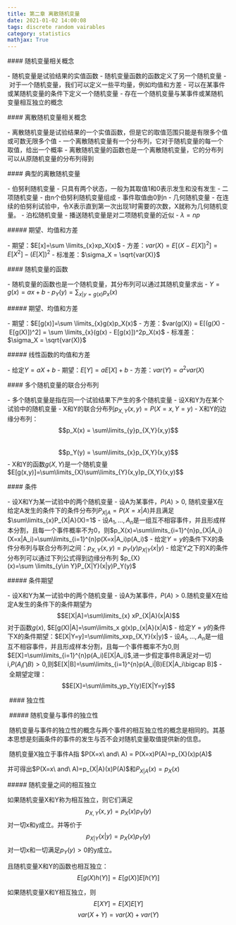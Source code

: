 ```yaml
---
title: 第二章 离散随机变量
date: 2021-01-02 14:00:08
tags: discrete random vairables
category: statistics
mathjax: True
---
```


#### 随机变量相关概念

 - 随机变量是试验结果的实值函数
 - 随机变量函数的函数定义了另一个随机变量
 - 对于一个随机变量，我们可以定义一些平均量，例如均值和方差
 - 可以在某事件或某随机变量的条件下定义一个随机变量
 - 存在一个随机变量与某事件或某随机变量相互独立的概念

#### 离散随机变量相关概念

 - 离散随机变量是试验结果的一个实值函数，但是它的取值范围只能是有限多个值或可数无限多个值
 - 一个离散随机变量有一个分布列，它对于随机变量的每一个取值，给出一个概率
 - 离散随机变量的函数也是一个离散随机变量，它的分布列可以从原随机变量的分布列得到

#### 典型的离散随机变量

 - 伯努利随机变量
   - 只具有两个状态，一般为其取值1和0表示发生和没有发生
 - 二项随机变量
   - 由n个伯努利随机变量组成
   - 事件取值由0到n
 - 几何随机变量
   - 在连续的伯努利试验中，令X表示直到第一次出现1时需要的次数，X就称为几何随机变量。
 - 泊松随机变量
   - 播送随机变量是对二项随机变量的近似
   - $\lambda = np$

##### 期望、均值和方差

 - 期望：$E[x]=\sum \limits_{x}xp_X(x)$
 - 方差：$var(X) = E[(X - E[X])^2] = E[X^2] - (E[X])^2$
 - 标准差：$\sigma_X = \sqrt{var(X)}$

#### 随机变量的函数

 - 随机变量的函数也是一个随机变量，其分布列可以通过其随机变量求出
   - $Y = g(x) = ax+b$
   - $p_Y(y) = \sum_{x|y=g(x)} p_x(x)$

##### 期望、均值和方差

 - 期望：$E[g(x)]=\sum \limits_{x}g(x)p_X(x)$
 - 方差：$var(g(X)) = E[(g(X) - E[g(X)])^2] = \sum \limits_{x}(g(x) - E[g(x)])^2p_X(x)$
 - 标准差：$\sigma_X = \sqrt{var(X)}$

##### 线性函数的均值和方差

 - 给定$Y = aX + b$
   - 期望：$E[Y] = aE[X] + b$
   - 方差：$var(Y) = a^2 var(X)$

#### 多个随机变量的联合分布列

 - 多个随机变量是指在同一个试验结果下产生的多个随机变量
   - 设X和Y为在某个试验中的随机变量
      - X和Y的联合分布列$p_{X,Y}(x,y)=P(X=x, Y=y)$
           - X和Y的边缘分布列：
              $$p_X(x) = \sum\limits_{y}p_{X,Y}(x,y)$$
                    $$p_Y(y) = \sum\limits_{x}p_{X,Y}(x,y)$$
                - X和Y的函数$g(X,Y)$是一个随机变量
                  $E[g(x,y)]=\sum\limits_{X}\sum\limits_{Y}(x,y)p_{X,Y}(x,y)$$

#### 条件

 - 设X和Y为某一试验中的两个随机变量
   - 设A为某事件，$P(A)>0$, 随机变量X在给定A发生的条件下的条件分布列$P_{X|A} = P(X=x|A)$并且满足$\sum\limits_{x}P_{X|A}(X)=1$
   - 设$A_1, \dots ,A_n$是一组互不相容事件，并且形成样本分割，且每一个事件概率不为0，则$p_X(x)=\sum\limits_{i=1}^{n}p_{X|A_i}(X=x|A_i)=\sum\limits_{i=1}^{n}p(X=x|A_i)p(A_i)$
   - 给定$Y=y$的条件下X的条件分布列与联合分布列之间：$p_{X,Y}(x,y)=p_Y(y)p_{X|Y}(x|y)$
   - 给定Y之下的X的条件分布列可以通过下列公式得到边缘分布列 $p_{X}(x)=\sum \limits_{y\in Y}P_{X|Y}(x|y)P_Y(y)$

##### 条件期望

 - 设X和Y为某一试验中的两个随机变量
   - 设A为某事件，$P(A)>0$.随机变量X在给定A发生的条件下的条件期望为$$E[X|A]=\sum\limits_{x} xP_{X|A}(x|A)$$
     对于函数$g(x)$, $E[g(X)|A]=\sum\limits_x g(x)p_{x|A}(x|A)$
 - 给定$Y=y$的条件下X的条件期望：$E[X|Y=y]=\sum\limits_xxp_{X,Y}(x|y)$
 - 设$A_1, \dots ,A_n$是一组互不相容事件，并且形成样本分割，且每一个事件概率不为0,则$E[X]=\sum\limits_{i=1}^{n}p(A_i)E[X|A_i]$,进一步假定事件B满足对一切i,$P(A_i\bigcap B)>0$,则$E[X|B]=\sum\limits_{i=1}^{n}p(A_i|B)E[X|A_i\bigcap B]$
 - 全期望定理： $$E[X]=\sum\limits_yp_Y(y)E[X|Y=y]$$

 #### 独立性

 ##### 随机变量与事件的独立性

 随机变量与事件的独立性的概念与两个事件的相互独立性的概念是相同的。其基本思想是刻画条件的事件的发生与否不会对随机变量取值提供新的信息。

 随机变量X独立于事件A指 $P(X=x\ and\ A) = P(X=x)P(A)=p_{X}(x)p(A)$

并可得出$P(X=x\ and\ A)=p_{X|A}(x)P(A)$和$P_{X|A}(x)=p_X(x)$

##### 随机变量之间的相互独立

如果随机变量X和Y称为相互独立，则它们满足$$p_{X,Y}(x,y)=p_X(x)p_Y(y)$$对一切x和y成立。并等价于$$p_{X|Y}(x|y)=p_{X}(x)p_{Y}(y)$$对一切x和一切满足$p_Y(y)>0$的y成立。

且随机变量X和Y的函数也相互独立：
$$E[g(X)h(Y)]=E[g(X)]E[h(Y)]$$

如果随机变量X和Y相互独立，则$$E[XY]=E[X]E[Y]$$
$$var(X+Y) = var(X)+var(Y)$$

